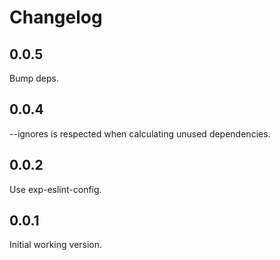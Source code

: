 # Changelog

## 0.0.5

Bump deps.

## 0.0.4

--ignores is respected when calculating unused dependencies.

## 0.0.2

Use exp-eslint-config.

## 0.0.1

Initial working version.
